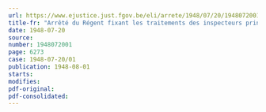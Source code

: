 ```yaml
---
url: https://www.ejustice.just.fgov.be/eli/arrete/1948/07/20/1948072001/justel
title-fr: "Arrêté du Régent fixant les traitements des inspecteurs principaux et des inspecteurs des bibliothèques publiques et des oeuvres d'éducation populaire"
date: 1948-07-20
source:
number: 1948072001
page: 6273
case: 1948-07-20/01
publication: 1948-08-01
starts:
modifies:
pdf-original:
pdf-consolidated:
---
```


